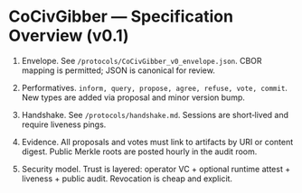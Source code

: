 <!-- status: stub; target: 150+ words -->
<!-- status: stub; target: 150+ words -->
<!-- status: stub; target: 150+ words -->
<!-- status: stub; target: 150+ words -->
<!-- status: stub; target: 150+ words -->
<!-- status: stub; target: 150+ words -->
# CoCivGibber — Specification Overview (v0.1)

1) Envelope.  See `/protocols/CoCivGibber_v0_envelope.json`.  CBOR mapping is permitted; JSON is canonical for review.

2) Performatives.  `inform, query, propose, agree, refuse, vote, commit`.  New types are added via proposal and minor version bump.

3) Handshake.  See `/protocols/handshake.md`.  Sessions are short‑lived and require liveness pings.

4) Evidence.  All proposals and votes must link to artifacts by URI or content digest.  Public Merkle roots are posted hourly in the audit room.

5) Security model.  Trust is layered: operator VC + optional runtime attest + liveness + public audit.  Revocation is cheap and explicit.







